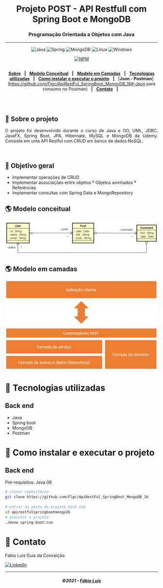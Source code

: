 <div align = "center">
<h1>Projeto POST - API Restfull com Spring Boot e MongoDB</h1>
<h3>Programação Orientada a Objetos com Java</h3>
<hr>

![Java](https://img.shields.io/badge/-Java-DE252C?style=flat-square&logo=java&logoColor=white)
![Spring](https://img.shields.io/badge/Spring-6DB33F?style=flat-square&logo=spring&logoColor=white)
![MongoDB](https://img.shields.io/badge/MongoDB-%234ea94b.svg?style=flat-square&logo=mongodb&logoColor=white)
![Linux](https://img.shields.io/badge/Linux-FCC624?style=flat-square&logo=linux&logoColor=black)
![Windows](https://img.shields.io/badge/Windows-0078D6?style=for-the-square&logo=windows&logoColor=white)

[![NPM](https://img.shields.io/npm/l/react)](https://github.com/Flgc/ApiRestFul_SpringBoot_MongoDB_16/blob/main/LICENSE)
<br>
<br>

</div>

<div align="center">

[**Sobre**](https://github.com/Flgc/ApiRestFul_SpringBoot_MongoDB_16) &nbsp;&nbsp;**|**&nbsp;&nbsp;
[**Modelo Conceitual**](https://github.com/Flgc/ApiRestFul_SpringBoot_MongoDB_16#-modelo-conceitual) &nbsp;&nbsp;**|**&nbsp;&nbsp;
[**Modelo em Camadas**](https://github.com/Flgc/ApiRestFul_SpringBoot_MongoDB_16#-modelo-em-camadas) &nbsp;&nbsp;**|**&nbsp;&nbsp;
[**Tecnologias utilizadas**](https://github.com/Flgc/ApiRestFul_SpringBoot_MongoDB_16#-tecnologias-utilizadas) &nbsp;&nbsp;**|**&nbsp;&nbsp;
[**Como instalar e executar o projeto**](https://github.com/Flgc/ApiRestFul_SpringBoot_MongoDB_16#-como-instalar-e-executar-o-projeto) &nbsp;&nbsp;**|**&nbsp;&nbsp;
[**Json - Postman**](https://github.com/Flgc/ApiRestFul_SpringBoot_MongoDB_16#-Json para consumo no Postman) &nbsp;&nbsp;**|**&nbsp;&nbsp;
[**Contato**](https://github.com/Flgc/ApiRestFul_SpringBoot_MongoDB_16#-contato) &nbsp;&nbsp;**|**&nbsp;&nbsp;

</div><br><br>

## 📃 Sobre o projeto

<p align="justify">O projeto foi desenvolvido durante o curso de Java e OO, UML, JDBC, JavaFX, Spring Boot, JPA, Hibernate, MySQL e MongoDB da Udemy. Consiste em uma API Restful com CRUD em banco de dados NoSQL.</p>
<br>

## 📃 Objetivo geral

- Implementar operações de CRUD
- Implementar associações entre objetos
  º Objetos aninhados
  º Referências
- Implementar consultas com Spring Data e MongoRepository

## 🌎 Modelo conceitual

![Web 1](https://github.com/Flgc/ApiRestFul_SpringBoot_MongoDB_16/blob/main/aset/conceitual.png)

## 🌎 Modelo em camadas

![Web 1](https://github.com/Flgc/ApiRestFul_SpringBoot_MongoDB_16/blob/main/aset/camada.png)

# 🚀 Tecnologias utilizadas

## Back end

- Java
- Spring boot
- MongoDB
- Postman

# 🔧 Como instalar e executar o projeto

## Back end

Pré-requisitos: Java 08

```bash
# clonar repositório
git clone https://github.com/Flgc/ApiRestFul_SpringBoot_MongoDB_16

# entrar na pasta do projeto back end
cd apirestfulspringbootmongo26
# executar o projeto
./mvnw spring-boot:run
```

# 📲 Contato

Fabio Luis Guia da Conceição

<a href="https://www.linkedin.com/in/fabio-luis-guia-da-conceição-77784741"><img src="https://img.shields.io/badge/linkedin%20-%230077B5.svg?&style=for-the-badge&logo=linkedin&logoColor=white" alt="LinkedIn"/></a>

---

<h5 align="center">
  &copy;2021 - <a href="https://github.com/Flgc">Fábio Luís</a>
</h5>
